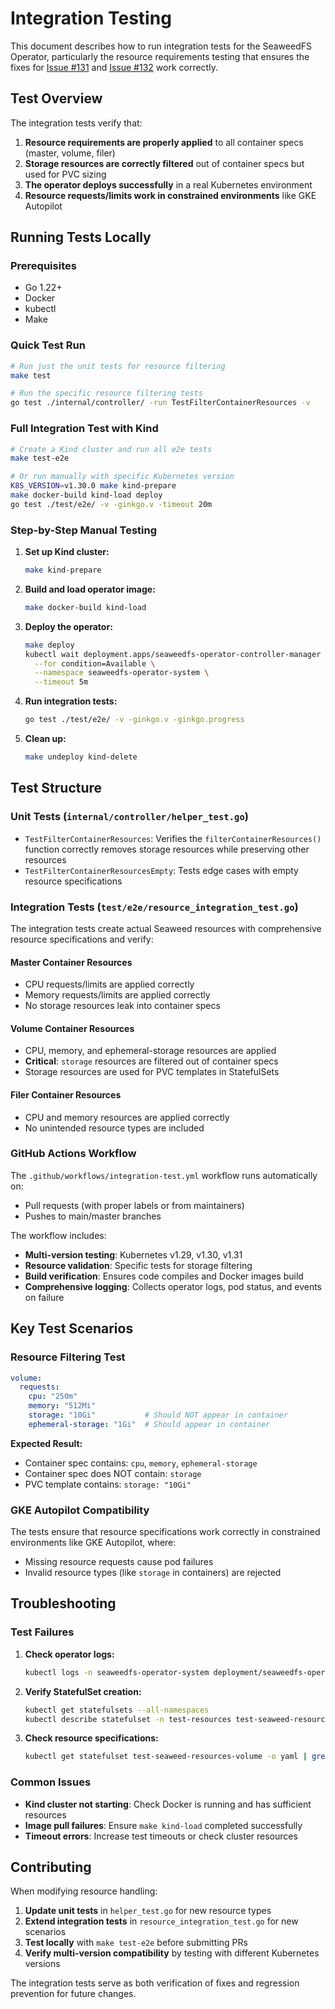 # Integration Testing

This document describes how to run integration tests for the SeaweedFS Operator, particularly the resource requirements testing that ensures the fixes for [Issue #131](https://github.com/seaweedfs/seaweedfs-operator/issues/131) and [Issue #132](https://github.com/seaweedfs/seaweedfs-operator/issues/132) work correctly.

## Test Overview

The integration tests verify that:

1. **Resource requirements are properly applied** to all container specs (master, volume, filer)
2. **Storage resources are correctly filtered** out of container specs but used for PVC sizing
3. **The operator deploys successfully** in a real Kubernetes environment
4. **Resource requests/limits work in constrained environments** like GKE Autopilot

## Running Tests Locally

### Prerequisites

- Go 1.22+
- Docker
- kubectl
- Make

### Quick Test Run

```bash
# Run just the unit tests for resource filtering
make test

# Run the specific resource filtering tests
go test ./internal/controller/ -run TestFilterContainerResources -v
```

### Full Integration Test with Kind

```bash
# Create a Kind cluster and run all e2e tests
make test-e2e

# Or run manually with specific Kubernetes version
K8S_VERSION=v1.30.0 make kind-prepare
make docker-build kind-load deploy
go test ./test/e2e/ -v -ginkgo.v -timeout 20m
```

### Step-by-Step Manual Testing

1. **Set up Kind cluster:**
   ```bash
   make kind-prepare
   ```

2. **Build and load operator image:**
   ```bash
   make docker-build kind-load
   ```

3. **Deploy the operator:**
   ```bash
   make deploy
   kubectl wait deployment.apps/seaweedfs-operator-controller-manager \
     --for condition=Available \
     --namespace seaweedfs-operator-system \
     --timeout 5m
   ```

4. **Run integration tests:**
   ```bash
   go test ./test/e2e/ -v -ginkgo.v -ginkgo.progress
   ```

5. **Clean up:**
   ```bash
   make undeploy kind-delete
   ```

## Test Structure

### Unit Tests (`internal/controller/helper_test.go`)

- `TestFilterContainerResources`: Verifies the `filterContainerResources()` function correctly removes storage resources while preserving other resources
- `TestFilterContainerResourcesEmpty`: Tests edge cases with empty resource specifications

### Integration Tests (`test/e2e/resource_integration_test.go`)

The integration tests create actual Seaweed resources with comprehensive resource specifications and verify:

#### Master Container Resources
- CPU requests/limits are applied correctly
- Memory requests/limits are applied correctly
- No storage resources leak into container specs

#### Volume Container Resources
- CPU, memory, and ephemeral-storage resources are applied
- **Critical**: `storage` resources are filtered out of container specs
- Storage resources are used for PVC templates in StatefulSets

#### Filer Container Resources
- CPU and memory resources are applied correctly
- No unintended resource types are included

### GitHub Actions Workflow

The `.github/workflows/integration-test.yml` workflow runs automatically on:

- Pull requests (with proper labels or from maintainers)
- Pushes to main/master branches

The workflow includes:
- **Multi-version testing**: Kubernetes v1.29, v1.30, v1.31
- **Resource validation**: Specific tests for storage filtering
- **Build verification**: Ensures code compiles and Docker images build
- **Comprehensive logging**: Collects operator logs, pod status, and events on failure

## Key Test Scenarios

### Resource Filtering Test
```yaml
volume:
  requests:
    cpu: "250m"
    memory: "512Mi"
    storage: "10Gi"           # Should NOT appear in container
    ephemeral-storage: "1Gi"  # Should appear in container
```

**Expected Result:**
- Container spec contains: `cpu`, `memory`, `ephemeral-storage`
- Container spec does NOT contain: `storage`
- PVC template contains: `storage: "10Gi"`

### GKE Autopilot Compatibility
The tests ensure that resource specifications work correctly in constrained environments like GKE Autopilot, where:
- Missing resource requests cause pod failures
- Invalid resource types (like `storage` in containers) are rejected

## Troubleshooting

### Test Failures

1. **Check operator logs:**
   ```bash
   kubectl logs -n seaweedfs-operator-system deployment/seaweedfs-operator-controller-manager
   ```

2. **Verify StatefulSet creation:**
   ```bash
   kubectl get statefulsets --all-namespaces
   kubectl describe statefulset -n test-resources test-seaweed-resources-volume
   ```

3. **Check resource specifications:**
   ```bash
   kubectl get statefulset test-seaweed-resources-volume -o yaml | grep -A 20 resources:
   ```

### Common Issues

- **Kind cluster not starting**: Check Docker is running and has sufficient resources
- **Image pull failures**: Ensure `make kind-load` completed successfully
- **Timeout errors**: Increase test timeouts or check cluster resources

## Contributing

When modifying resource handling:

1. **Update unit tests** in `helper_test.go` for new resource types
2. **Extend integration tests** in `resource_integration_test.go` for new scenarios
3. **Test locally** with `make test-e2e` before submitting PRs
4. **Verify multi-version compatibility** by testing with different Kubernetes versions

The integration tests serve as both verification of fixes and regression prevention for future changes.
